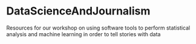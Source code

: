# DataScienceAndJournalism
Resources for our workshop on using software tools to perform statistical analysis and machine learning in order to tell stories with data
